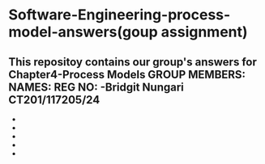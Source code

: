 # Software-Engineering-process-model-answers(goup assignment)
This repositoy contains our group's answers for Chapter4-Process Models
GROUP MEMBERS:
 NAMES:             REG NO:
-Bridgit Nungari   CT201/117205/24
-
-
-
-
-
-
